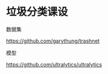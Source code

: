 # 垃圾分类课设

数据集

https://github.com/garythung/trashnet

模型

https://github.com/ultralytics/ultralytics